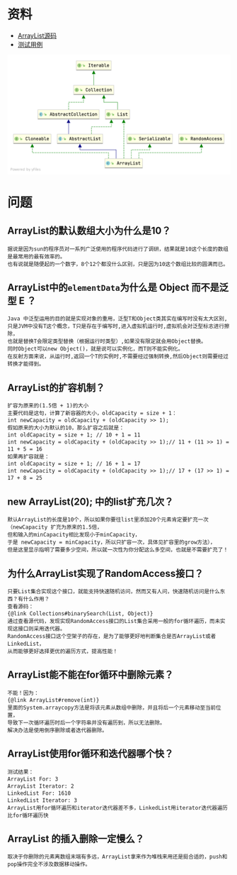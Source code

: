 # 资料

- [ArrayList源码](https://github.com/zzyandzzy/jdk11/blob/main/src/java.base/share/classes/java/util/ArrayList.java)
- [测试用例](../../test/java/cool/zzy/java/util/ArrayListTest.java)

![ArrayList类图](./images/ArrayList/arraylist_class_diagram.png)

# 问题

## ArrayList的默认数组大小为什么是10？

    据说是因为sun的程序员对一系列广泛使用的程序代码进行了调研，结果就是10这个长度的数组是最常用的最有效率的。
    也有说就是随便起的一个数字，8个12个都没什么区别，只是因为10这个数组比较的圆满而已。

## ArrayList中的`elementData`为什么是 Object 而不是泛型 E ？

    Java 中泛型运用的目的就是实现对象的重用，泛型T和Object类其实在编写时没有太大区别,
    只是JVM中没有T这个概念，T只是存在于编写时,进入虚拟机运行时,虚拟机会对泛型标志进行擦除，
    也就是替换T会限定类型替换（根据运行时类型）,如果没有限定就会用Object替换。
    同时Object可以new Object()，就是说可以实例化，而T则不能实例化。
    在反射方面来说，从运行时,返回一个T的实例时,不需要经过强制转换,然后Object则需要经过转换才能得到。

## ArrayList的扩容机制？

    扩容为原来的(1.5倍 + 1)的大小
    主要代码是这句，计算了新容器的大小，oldCapacity = size + 1：
    int newCapacity = oldCapacity + (oldCapacity >> 1);
    假如原来的大小为默认的10，那么扩容之后就是：
    int oldCapacity = size + 1; // 10 + 1 = 11
    int newCapacity = oldCapacity + (oldCapacity >> 1);// 11 + (11 >> 1) = 11 + 5 = 16
    如果再扩容就是：
    int oldCapacity = size + 1; // 16 + 1 = 17
    int newCapacity = oldCapacity + (oldCapacity >> 1);// 17 + (17 >> 1) = 17 + 8 = 25

## new ArrayList(20); 中的list扩充几次？

    默认ArrayList的长度是10个，所以如果你要往list里添加20个元素肯定要扩充一次（newCapacity 扩充为原来的1.5倍，
    但和输入的minCapacity相比发现小于minCapacity，
    于是 newCapacity = minCapacity，所以只扩容一次，具体见扩容里的grow方法），
    但是这里显示指明了需要多少空间，所以就一次性为你分配这么多空间，也就是不需要扩充了！

## 为什么ArrayList实现了RandomAccess接口？

    只要List集合实现这个接口，就能支持快速随机访问，然而又有人问，快速随机访问是什么东西？有什么作用？
    查看源码：
    {@link Collections#binarySearch(List, Object)}
    通过查看源代码，发现实现RandomAccess接口的List集合采用一般的for循环遍历，而未实现这接口则采用迭代器。
    RandomAccess接口这个空架子的存在，是为了能够更好地判断集合是否ArrayList或者LinkedList，
    从而能够更好选择更优的遍历方式，提高性能！

## ArrayList能不能在for循环中删除元素？

    不能！因为：
    {@link ArrayList#remove(int)}
    里面的System.arraycopy方法是将该元素从数组中删除，并且将后一个元素移动至当前位置，
    导致下一次循环遍历时后一个字符串并没有遍历到，所以无法删除。
    解决办法是使用倒序删除或者迭代器删除。

## ArrayList使用for循环和迭代器哪个快？

    测试结果：
    ArrayList For: 3
    ArrayList Iterator: 2
    LinkedList For: 1610
    LinkedList Iterator: 3
    ArrayList用for循环遍历和iterator迭代器差不多，LinkedList用iterator迭代器遍历比for循环遍历快

## ArrayList 的插入删除一定慢么？

    取决于你删除的元素离数组末端有多远，ArrayList拿来作为堆栈来用还是挺合适的，push和pop操作完全不涉及数据移动操作。
